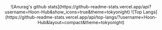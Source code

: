 <div align="center">
![Anurag's github stats](https://github-readme-stats.vercel.app/api?username=Hoon-Hub&show_icons=true&theme=tokyonight)    
![Top Langs](https://github-readme-stats.vercel.app/api/top-langs/?username=Hoon-Hub&layout=compact&theme=tokyonight)
</div>
